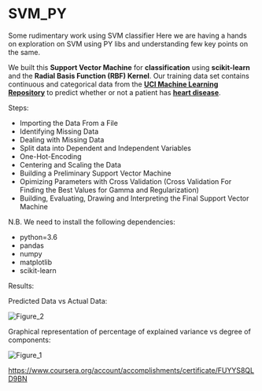 # SVM_PY
Some rudimentary work using SVM classifier 
Here we are having a hands on exploration on SVM using PY libs and understanding few key points on the same.

We built this **Support Vector Machine** for **classification** using **scikit-learn** and the **Radial Basis Function (RBF) Kernel**. 
Our training data set contains continuous and categorical data from the **[UCI Machine Learning 
Repository](https://archive.ics.uci.edu/ml/index.php)** to predict whether or not a patient has **[heart disease](https://archive.ics.uci.edu/ml/datasets/Heart+Disease)**.

Steps:
- Importing the Data From a File
- Identifying Missing Data
- Dealing with Missing Data
- Split data into Dependent and Independent Variables 
- One-Hot-Encoding
- Centering and Scaling the Data
- Building a Preliminary Support Vector Machine
- Opimizing Parameters with Cross Validation (Cross Validation For Finding the Best Values for Gamma and Regularization)
- Building, Evaluating, Drawing and Interpreting the Final Support Vector Machine


N.B. We need to install the following dependencies:
  - python=3.6
  - pandas
  - numpy
  - matplotlib
  - scikit-learn

Results:

Predicted Data vs Actual Data:

![Figure_2](https://user-images.githubusercontent.com/18325530/118940629-898a1080-b96e-11eb-8a6e-81f036319ebc.png)


Graphical representation of percentage of explained variance vs degree of components:

![Figure_1](https://user-images.githubusercontent.com/18325530/118940635-8abb3d80-b96e-11eb-92b9-244290e1794e.png)


https://www.coursera.org/account/accomplishments/certificate/FUYYS8QLD9BN
